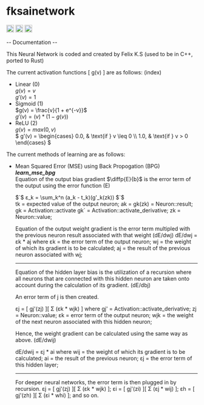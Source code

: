 # fksainetwork

[<img alt="github" src="https://img.shields.io/badge/github-Felix1G/fksainetwork-8da0cb?style=for-the-badge&labelColor=555555&logo=github" height="20">](https://github.com/Felix1G/fksainetwork)
[<img alt="crates.io" src="https://img.shields.io/crates/v/fksainetwork.svg?style=for-the-badge&color=fc8d62&logo=rust" height="20">](https://crates.io/crates/fksainetwork)
[<img alt="docs.rs" src="https://img.shields.io/badge/docs.rs-fksainetwork-66c2a5?style=for-the-badge&labelColor=555555&logo=docs.rs" height="20">](https://docs.rs/fksainetwork)

-- Documentation --

 This Neural Network is coded and created by Felix K.S
 (used to be in C++, ported to Rust)

 The current activation functions [ g(v) ] are as follows: (index)
 - Linear (0)<br>
	$`g(v) = v`$<br>
   	$`g'(v) = 1`$
 - Sigmoid (1)<br>
	$`g(v) = \frac{v}{1 + e^{-v}}`$<br>
   	$`g'(v) = (v) * (1 - g(v))`$
 - ReLU (2)<br>
   	$`g(v) = max(0, v)`$<br>
    	$`
	g'(v) =
	\begin{cases}
	0.0,  & \text{if } v \leq 0 \\
	1.0, & \text{if } v > 0
	\end{cases}
	`$

 The current methods of learning are as follows:
 - Mean Squared Error (MSE) using Back Propogation (BPG)   ***learn_mse_bpg***<br/>
    Equation of the output bias gradient $`\diffp{E}{b}`$ is the error term of the output using the error function (E)

    $`$ ε_k =  \sum_k^n (a_k - t_k)(g'_k(zk)) $`$<br/>
    tk = expected value of the output neuron;
    ak = gk(zk) = Neuron::result;
    gk = Activation::activate
    gk` = Activation::activate_derivative;
    zk = Neuron::value;


    Equation of the output weight gradient is the error term multipled with
    the previous neuron result associated with that weight (dE/dwj)
    dE/dwj = εk * aj where
    εk = the error term of the output neuron;
    wj = the weight of which its gradient is to be calculated;
    aj = the result of the previous neuron associated with wj;

    ------------------

    Equation of the hidden layer bias is the utilization of a recursion where
    all neurons that are connected with this hidden neuron are taken onto account
    during the calculation of its gradient. (dE/dbj)

    An error term of j is then created.

    εj = [ gj'(zj) ][ Σ (εk * wjk) ] where
    gj' = Activation::activate_derivative;
    zj = Neuron::value;
    εk = error term of the output neuron;
    wjk = the weight of the next neuron associated with this hidden neuron;

    Hence, the weight gradient can be calculated using the same way as above. (dE/dwij)

    dE/dwij = εj * ai where
    wij = the weight of which its gradient is to be calculated;
    ai = the result of the previous neuron;
    εj = the error term of this hidden layer;

    ------------------

    For deeper neural networks, the error term is then plugged in by recursion.
    εj = [ gj'(zj) ][ Σ (εk * wjk) ];
    εi = [ gj'(zi) ][ Σ (εj * wij) ];
    εh = [ gj'(zh) ][ Σ (εi * whi) ];
    and so on.
